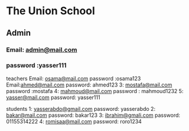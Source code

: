 # The Union School
## Admin
### Email: admin@mail.com
### password :yasser111

teachers
Email: osama@mail.com
password :osama123
Email:ahmed@mail.com
password: ahmed123
3: mostafa@mail.com
password :mostafa
4: mahmoud@mail.com
password : mahmoud1232
5: yasser@mail.com
password: yasser111

students
1: yasserabdo@gmail.com
password: yasserabdo
2: bakar@mail.com
password: bakar123
3: ibrahim@gmali.com
password: 01155314222
4: romisaa@mail.com
password: roro1234
